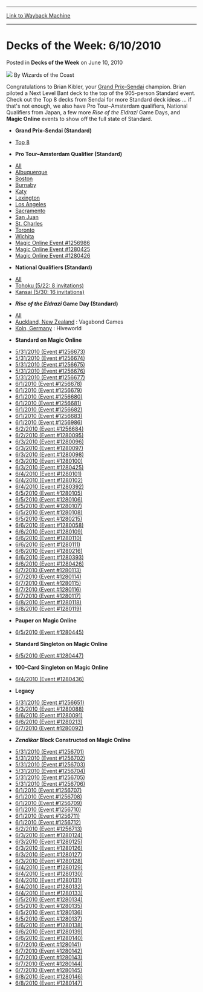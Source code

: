 
---
[Link to Wayback Machine](https://web.archive.org/web/20220129124851/https://magic.wizards.com/en/articles/archive/decks-week/decks-week-6102010-2010-06-10)

[_metadata_:author]:- "Wizards of the Coast"
[_metadata_:description]:- "Congratulations to Brian Kibler, your Grand Prix–Sendai champion. Brian piloted a Next Level Bant deck to the top of the 905-person Standard event. Check out the Top 8 decks from Sendai for more Standard deck ideas … if that's not enough, we also have Pro Tour–Amsterdam qualifiers, National Qualifiers from Japan, a few more Rise of the Eldrazi Game Days, and Magic Online"
[_metadata_:generator]:- "Drupal 7 (http://drupal.org)"
[_metadata_:node]:- "600946"
[_metadata_:publish_date]:- "2010-06-10"
[_metadata_:source]:- "div-main-content"
[_metadata_:title]:- "Decks of the Week: 6/10/2010"
[_metadata_:wayback_capture_timestamp]:- "2022-01-29 12:48:51"
[_metadata_:wayback_raw_url]:- "https://web.archive.org/web/20220129124851id_/https://magic.wizards.com/en/articles/archive/decks-week/decks-week-6102010-2010-06-10"
[_metadata_:wayback_url]:- "https://magic.wizards.com/en/articles/archive/decks-week/decks-week-6102010-2010-06-10"
---


Decks of the Week: 6/10/2010
============================



 Posted in **Decks of the Week**
 on June 10, 2010 






![](https://media.magic.wizards.com/styles/auth_small/public/images/person/wizards_author.jpg)
By Wizards of the Coast











Congratulations to Brian Kibler, your [Grand Prix–Sendai](/en/events/coverage/make-it-three) champion. Brian piloted a Next Level Bant deck to the top of the 905-person Standard event. Check out the Top 8 decks from Sendai for more Standard deck ideas … if that's not enough, we also have Pro Tour–Amsterdam qualifiers, National Qualifiers from Japan, a few more *Rise of the Eldrazi* Game Days, and **Magic Online** events to show off the full state of Standard. 

* **Grand Prix–Sendai (Standard)**
+ [Top 8](/en/articles/archive/event-coverage/grand-prix-sendai-top-8-decks-2010-06-04)
* **Pro Tour–Amsterdam Qualifier (Standard)**
+ [All](/en/events/coverage/pro-tour%E2%80%93amsterdam-standard-qualifier-season-top-8-decklists)
+ [Albuquerque](/en/articles/archive/event-coverage/pro-tour%E2%80%93amsterdam-standard-qualifier-season-top-8-decklists-2010-06)
+ [Boston](/en/articles/archive/event-coverage/pro-tour%E2%80%93amsterdam-standard-qualifier-season-top-8-decklists-2010-22)
+ [Burnaby](/en/articles/archive/event-coverage/pro-tour%E2%80%93amsterdam-standard-qualifier-season-top-8-decklists-2010-18)
+ [Katy](/en/articles/archive/event-coverage/pro-tour%E2%80%93amsterdam-standard-qualifier-season-top-8-decklists-2010-19)
+ [Lexington](/en/articles/archive/event-coverage/pro-tour%E2%80%93amsterdam-standard-qualifier-season-top-8-decklists-2010-20)
+ [Los Angeles](/en/articles/archive/event-coverage/pro-tour%E2%80%93amsterdam-standard-qualifier-season-top-8-decklists-2010-21)
+ [Sacramento](/en/articles/archive/event-coverage/pro-tour%E2%80%93amsterdam-standard-qualifier-season-top-8-decklists-2010-23)
+ [San Juan](/en/articles/archive/event-coverage/deck-lists-pro-tour-amsterdam-qualifier-standard-2010-05-29)
+ [St. Charles](/en/articles/archive/event-coverage/pro-tour%E2%80%93amsterdam-standard-qualifier-season-top-8-decklists-2010-24)
+ [Toronto](/en/articles/archive/event-coverage/pro-tour%E2%80%93amsterdam-standard-qualifier-season-top-8-decklists-2010-25)
+ [Wichita](/en/articles/archive/event-coverage/pro-tour%E2%80%93amsterdam-standard-qualifier-season-top-8-decklists-2010-26)
+ [Magic Online Event #1256986](http://www.wizards.com/magic/Digital/MagicOnlineTourn.aspx?x=mtg/digital/magiconline/tourn/1256986)
+ [Magic Online Event #1280425](http://www.wizards.com/magic/Digital/MagicOnlineTourn.aspx?x=mtg/digital/magiconline/tourn/1280425)
+ [Magic Online Event #1280426](http://www.wizards.com/magic/Digital/MagicOnlineTourn.aspx?x=mtg/digital/magiconline/tourn/1280426)
* **National Qualifiers (Standard)**
+ [All](/en/events/coverage/2010-national-qualifiers-top-8-standard-deck-lists)
+ [Tohoku (5/22: 8 invitations)](/en/articles/archive/event-coverage/2010-national-qualifiers-standard-2010-06-09)
+ [Kansai (5/30: 16 invitations)](/en/articles/archive/event-coverage/2010-national-qualifiers-standard-2010-06-09-0)
* ***Rise of the Eldrazi* Game Day (Standard)**
+ [All](http://archive.wizards.com/Magic/Magazine/Events.aspx?x=%20mtg/daily/eventcoverage/roegameday/welcome)
+ [Auckland, New Zealand](/en/articles/archive/event-coverage/rise-eldrazi-game-day-vagabond-games-auckland-new-zealand-2010-06-09) : Vagabond Games
+ [Koln, Germany](/en/articles/archive/event-coverage/rise-eldrazi-game-day-hiveworld-koln-germany-2010-06-09) : Hiveworld
* **Standard on Magic Online**
+ [5/31/2010 (Event #1256673)](http://archive.wizards.com/Magic/Digital/MagicOnlineTourn.aspx?x=mtg/digital/magiconline/tourn/1256673)
+ [5/31/2010 (Event #1256674)](http://archive.wizards.com/Magic/Digital/MagicOnlineTourn.aspx?x=mtg/digital/magiconline/tourn/1256674)
+ [5/31/2010 (Event #1256675)](http://archive.wizards.com/Magic/Digital/MagicOnlineTourn.aspx?x=mtg/digital/magiconline/tourn/1256675)
+ [5/31/2010 (Event #1256676)](http://archive.wizards.com/Magic/Digital/MagicOnlineTourn.aspx?x=mtg/digital/magiconline/tourn/1256676)
+ [5/31/2010 (Event #1256677)](http://archive.wizards.com/Magic/Digital/MagicOnlineTourn.aspx?x=mtg/digital/magiconline/tourn/1256677)
+ [6/1/2010 (Event #1256678)](http://archive.wizards.com/Magic/Digital/MagicOnlineTourn.aspx?x=mtg/digital/magiconline/tourn/1256678)
+ [6/1/2010 (Event #1256679)](http://archive.wizards.com/Magic/Digital/MagicOnlineTourn.aspx?x=mtg/digital/magiconline/tourn/1256679)
+ [6/1/2010 (Event #1256680)](http://archive.wizards.com/Magic/Digital/MagicOnlineTourn.aspx?x=mtg/digital/magiconline/tourn/1256680)
+ [6/1/2010 (Event #1256681)](http://archive.wizards.com/Magic/Digital/MagicOnlineTourn.aspx?x=mtg/digital/magiconline/tourn/1256681)
+ [6/1/2010 (Event #1256682)](http://archive.wizards.com/Magic/Digital/MagicOnlineTourn.aspx?x=mtg/digital/magiconline/tourn/1256682)
+ [6/1/2010 (Event #1256683)](http://archive.wizards.com/Magic/Digital/MagicOnlineTourn.aspx?x=mtg/digital/magiconline/tourn/1256683)
+ [6/1/2010 (Event #1256986)](http://archive.wizards.com/Magic/Digital/MagicOnlineTourn.aspx?x=mtg/digital/magiconline/tourn/1256986)
+ [6/2/2010 (Event #1256684)](http://archive.wizards.com/Magic/Digital/MagicOnlineTourn.aspx?x=mtg/digital/magiconline/tourn/1256684)
+ [6/2/2010 (Event #1280095)](http://archive.wizards.com/Magic/Digital/MagicOnlineTourn.aspx?x=mtg/digital/magiconline/tourn/1280095)
+ [6/3/2010 (Event #1280096)](http://archive.wizards.com/Magic/Digital/MagicOnlineTourn.aspx?x=mtg/digital/magiconline/tourn/1280096)
+ [6/3/2010 (Event #1280097)](http://archive.wizards.com/Magic/Digital/MagicOnlineTourn.aspx?x=mtg/digital/magiconline/tourn/1280097)
+ [6/3/2010 (Event #1280098)](http://archive.wizards.com/Magic/Digital/MagicOnlineTourn.aspx?x=mtg/digital/magiconline/tourn/1280098)
+ [6/3/2010 (Event #1280100)](http://archive.wizards.com/Magic/Digital/MagicOnlineTourn.aspx?x=mtg/digital/magiconline/tourn/1280100)
+ [6/3/2010 (Event #1280425)](http://archive.wizards.com/Magic/Digital/MagicOnlineTourn.aspx?x=mtg/digital/magiconline/tourn/1280425)
+ [6/4/2010 (Event #1280101)](http://archive.wizards.com/Magic/Digital/MagicOnlineTourn.aspx?x=mtg/digital/magiconline/tourn/1280101)
+ [6/4/2010 (Event #1280102)](http://archive.wizards.com/Magic/Digital/MagicOnlineTourn.aspx?x=mtg/digital/magiconline/tourn/1280102)
+ [6/4/2010 (Event #1280392)](http://archive.wizards.com/Magic/Digital/MagicOnlineTourn.aspx?x=mtg/digital/magiconline/tourn/1280392)
+ [6/5/2010 (Event #1280105)](http://archive.wizards.com/Magic/Digital/MagicOnlineTourn.aspx?x=mtg/digital/magiconline/tourn/1280105)
+ [6/5/2010 (Event #1280106)](http://archive.wizards.com/Magic/Digital/MagicOnlineTourn.aspx?x=mtg/digital/magiconline/tourn/1280106)
+ [6/5/2010 (Event #1280107)](http://archive.wizards.com/Magic/Digital/MagicOnlineTourn.aspx?x=mtg/digital/magiconline/tourn/1280107)
+ [6/5/2010 (Event #1280108)](http://archive.wizards.com/Magic/Digital/MagicOnlineTourn.aspx?x=mtg/digital/magiconline/tourn/1280108)
+ [6/5/2010 (Event #1280215)](http://archive.wizards.com/Magic/Digital/MagicOnlineTourn.aspx?x=mtg/digital/magiconline/tourn/1280215)
+ [6/6/2010 (Event #1280058)](http://archive.wizards.com/Magic/Digital/MagicOnlineTourn.aspx?x=mtg/digital/magiconline/tourn/1280058)
+ [6/6/2010 (Event #1280109)](http://archive.wizards.com/Magic/Digital/MagicOnlineTourn.aspx?x=mtg/digital/magiconline/tourn/1280109)
+ [6/6/2010 (Event #1280110)](http://archive.wizards.com/Magic/Digital/MagicOnlineTourn.aspx?x=mtg/digital/magiconline/tourn/1280110)
+ [6/6/2010 (Event #1280111)](http://archive.wizards.com/Magic/Digital/MagicOnlineTourn.aspx?x=mtg/digital/magiconline/tourn/1280111)
+ [6/6/2010 (Event #1280216)](http://archive.wizards.com/Magic/Digital/MagicOnlineTourn.aspx?x=mtg/digital/magiconline/tourn/1280216)
+ [6/6/2010 (Event #1280393)](http://archive.wizards.com/Magic/Digital/MagicOnlineTourn.aspx?x=mtg/digital/magiconline/tourn/1280393)
+ [6/6/2010 (Event #1280426)](http://archive.wizards.com/Magic/Digital/MagicOnlineTourn.aspx?x=mtg/digital/magiconline/tourn/1280426)
+ [6/7/2010 (Event #1280113)](http://archive.wizards.com/Magic/Digital/MagicOnlineTourn.aspx?x=mtg/digital/magiconline/tourn/1280113)
+ [6/7/2010 (Event #1280114)](http://archive.wizards.com/Magic/Digital/MagicOnlineTourn.aspx?x=mtg/digital/magiconline/tourn/1280114)
+ [6/7/2010 (Event #1280115)](http://archive.wizards.com/Magic/Digital/MagicOnlineTourn.aspx?x=mtg/digital/magiconline/tourn/1280115)
+ [6/7/2010 (Event #1280116)](http://archive.wizards.com/Magic/Digital/MagicOnlineTourn.aspx?x=mtg/digital/magiconline/tourn/1280116)
+ [6/7/2010 (Event #1280117)](http://archive.wizards.com/Magic/Digital/MagicOnlineTourn.aspx?x=mtg/digital/magiconline/tourn/1280117)
+ [6/8/2010 (Event #1280118)](http://archive.wizards.com/Magic/Digital/MagicOnlineTourn.aspx?x=mtg/digital/magiconline/tourn/1280118)
+ [6/8/2010 (Event #1280119)](http://archive.wizards.com/Magic/Digital/MagicOnlineTourn.aspx?x=mtg/digital/magiconline/tourn/1280119)

* **Pauper on Magic Online**
+ [6/5/2010 (Event #1280445)](http://archive.wizards.com/Magic/Digital/MagicOnlineTourn.aspx?x=mtg/digital/magiconline/tourn/1280445)
* **Standard Singleton on Magic Online**
+ [6/5/2010 (Event #1280447)](http://archive.wizards.com/Magic/Digital/MagicOnlineTourn.aspx?x=mtg/digital/magiconline/tourn/1280447)
* **100-Card Singleton on Magic Online**
+ [6/4/2010 (Event #1280436)](http://archive.wizards.com/Magic/Digital/MagicOnlineTourn.aspx?x=mtg/digital/magiconline/tourn/1280436)
* **Legacy**
+ [5/31/2010 (Event #1256651)](http://archive.wizards.com/Magic/Digital/MagicOnlineTourn.aspx?x=mtg/digital/magiconline/tourn/1256651)
+ [6/3/2010 (Event #1280088)](http://archive.wizards.com/Magic/Digital/MagicOnlineTourn.aspx?x=mtg/digital/magiconline/tourn/1280088)
+ [6/6/2010 (Event #1280091)](http://archive.wizards.com/Magic/Digital/MagicOnlineTourn.aspx?x=mtg/digital/magiconline/tourn/1280091)
+ [6/6/2010 (Event #1280213)](http://archive.wizards.com/Magic/Digital/MagicOnlineTourn.aspx?x=mtg/digital/magiconline/tourn/1280213)
+ [6/7/2010 (Event #1280092)](http://archive.wizards.com/Magic/Digital/MagicOnlineTourn.aspx?x=mtg/digital/magiconline/tourn/1280092)
* ***Zendikar* Block Constructed on Magic Online**
+ [5/31/2010 (Event #1256701)](http://archive.wizards.com/Magic/Digital/MagicOnlineTourn.aspx?x=mtg/digital/magiconline/tourn/1256701)
+ [5/31/2010 (Event #1256702)](http://archive.wizards.com/Magic/Digital/MagicOnlineTourn.aspx?x=mtg/digital/magiconline/tourn/1256702)
+ [5/31/2010 (Event #1256703)](http://archive.wizards.com/Magic/Digital/MagicOnlineTourn.aspx?x=mtg/digital/magiconline/tourn/1256703)
+ [5/31/2010 (Event #1256704)](http://archive.wizards.com/Magic/Digital/MagicOnlineTourn.aspx?x=mtg/digital/magiconline/tourn/1256704)
+ [5/31/2010 (Event #1256705)](http://archive.wizards.com/Magic/Digital/MagicOnlineTourn.aspx?x=mtg/digital/magiconline/tourn/1256705)
+ [5/31/2010 (Event #1256706)](http://archive.wizards.com/Magic/Digital/MagicOnlineTourn.aspx?x=mtg/digital/magiconline/tourn/1256706)
+ [6/1/2010 (Event #1256707)](http://archive.wizards.com/Magic/Digital/MagicOnlineTourn.aspx?x=mtg/digital/magiconline/tourn/1256707)
+ [6/1/2010 (Event #1256708)](http://archive.wizards.com/Magic/Digital/MagicOnlineTourn.aspx?x=mtg/digital/magiconline/tourn/1256708)
+ [6/1/2010 (Event #1256709)](http://archive.wizards.com/Magic/Digital/MagicOnlineTourn.aspx?x=mtg/digital/magiconline/tourn/1256709)
+ [6/1/2010 (Event #1256710)](http://archive.wizards.com/Magic/Digital/MagicOnlineTourn.aspx?x=mtg/digital/magiconline/tourn/1256710)
+ [6/1/2010 (Event #1256711)](http://archive.wizards.com/Magic/Digital/MagicOnlineTourn.aspx?x=mtg/digital/magiconline/tourn/1256711)
+ [6/1/2010 (Event #1256712)](http://archive.wizards.com/Magic/Digital/MagicOnlineTourn.aspx?x=mtg/digital/magiconline/tourn/1256712)
+ [6/2/2010 (Event #1256713)](http://archive.wizards.com/Magic/Digital/MagicOnlineTourn.aspx?x=mtg/digital/magiconline/tourn/1256713)
+ [6/3/2010 (Event #1280124)](http://archive.wizards.com/Magic/Digital/MagicOnlineTourn.aspx?x=mtg/digital/magiconline/tourn/1280124)
+ [6/3/2010 (Event #1280125)](http://archive.wizards.com/Magic/Digital/MagicOnlineTourn.aspx?x=mtg/digital/magiconline/tourn/1280125)
+ [6/3/2010 (Event #1280126)](http://archive.wizards.com/Magic/Digital/MagicOnlineTourn.aspx?x=mtg/digital/magiconline/tourn/1280126)
+ [6/3/2010 (Event #1280127)](http://archive.wizards.com/Magic/Digital/MagicOnlineTourn.aspx?x=mtg/digital/magiconline/tourn/1280127)
+ [6/3/2010 (Event #1280128)](http://archive.wizards.com/Magic/Digital/MagicOnlineTourn.aspx?x=mtg/digital/magiconline/tourn/1280128)
+ [6/4/2010 (Event #1280129)](http://archive.wizards.com/Magic/Digital/MagicOnlineTourn.aspx?x=mtg/digital/magiconline/tourn/1280129)
+ [6/4/2010 (Event #1280130)](http://archive.wizards.com/Magic/Digital/MagicOnlineTourn.aspx?x=mtg/digital/magiconline/tourn/1280130)
+ [6/4/2010 (Event #1280131)](http://archive.wizards.com/Magic/Digital/MagicOnlineTourn.aspx?x=mtg/digital/magiconline/tourn/1280131)
+ [6/4/2010 (Event #1280132)](http://archive.wizards.com/Magic/Digital/MagicOnlineTourn.aspx?x=mtg/digital/magiconline/tourn/1280132)
+ [6/4/2010 (Event #1280133)](http://archive.wizards.com/Magic/Digital/MagicOnlineTourn.aspx?x=mtg/digital/magiconline/tourn/1280133)
+ [6/5/2010 (Event #1280134)](http://archive.wizards.com/Magic/Digital/MagicOnlineTourn.aspx?x=mtg/digital/magiconline/tourn/1280134)
+ [6/5/2010 (Event #1280135)](http://archive.wizards.com/Magic/Digital/MagicOnlineTourn.aspx?x=mtg/digital/magiconline/tourn/1280135)
+ [6/5/2010 (Event #1280136)](http://archive.wizards.com/Magic/Digital/MagicOnlineTourn.aspx?x=mtg/digital/magiconline/tourn/1280136)
+ [6/5/2010 (Event #1280137)](http://archive.wizards.com/Magic/Digital/MagicOnlineTourn.aspx?x=mtg/digital/magiconline/tourn/1280137)
+ [6/6/2010 (Event #1280138)](http://archive.wizards.com/Magic/Digital/MagicOnlineTourn.aspx?x=mtg/digital/magiconline/tourn/1280138)
+ [6/6/2010 (Event #1280139)](http://archive.wizards.com/Magic/Digital/MagicOnlineTourn.aspx?x=mtg/digital/magiconline/tourn/1280139)
+ [6/6/2010 (Event #1280140)](http://archive.wizards.com/Magic/Digital/MagicOnlineTourn.aspx?x=mtg/digital/magiconline/tourn/1280140)
+ [6/7/2010 (Event #1280141)](http://archive.wizards.com/Magic/Digital/MagicOnlineTourn.aspx?x=mtg/digital/magiconline/tourn/1280141)
+ [6/7/2010 (Event #1280142)](http://archive.wizards.com/Magic/Digital/MagicOnlineTourn.aspx?x=mtg/digital/magiconline/tourn/1280142)
+ [6/7/2010 (Event #1280143)](http://archive.wizards.com/Magic/Digital/MagicOnlineTourn.aspx?x=mtg/digital/magiconline/tourn/1280143)
+ [6/7/2010 (Event #1280144)](http://archive.wizards.com/Magic/Digital/MagicOnlineTourn.aspx?x=mtg/digital/magiconline/tourn/1280144)
+ [6/7/2010 (Event #1280145)](http://archive.wizards.com/Magic/Digital/MagicOnlineTourn.aspx?x=mtg/digital/magiconline/tourn/1280145)
+ [6/8/2010 (Event #1280146)](http://archive.wizards.com/Magic/Digital/MagicOnlineTourn.aspx?x=mtg/digital/magiconline/tourn/1280146)
+ [6/8/2010 (Event #1280147)](http://archive.wizards.com/Magic/Digital/MagicOnlineTourn.aspx?x=mtg/digital/magiconline/tourn/1280147)






